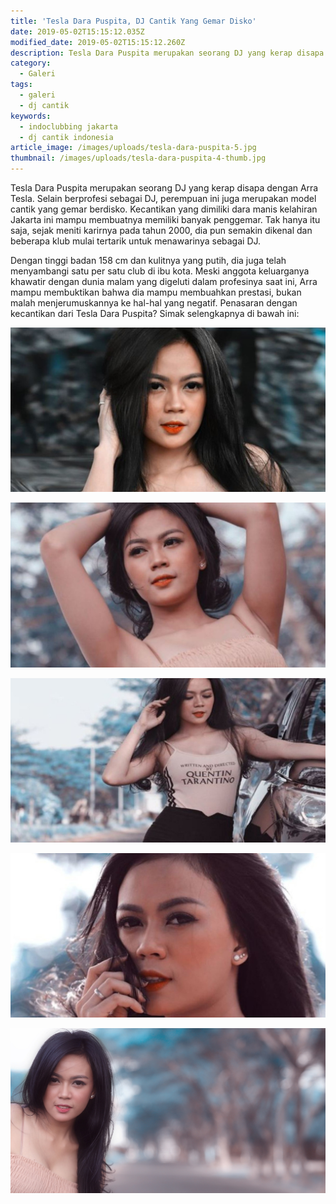 ```yaml
---
title: 'Tesla Dara Puspita, DJ Cantik Yang Gemar Disko'
date: 2019-05-02T15:15:12.035Z
modified_date: 2019-05-02T15:15:12.260Z
description: Tesla Dara Puspita merupakan seorang DJ yang kerap disapa dengan Arra Tesla. Selain berprofesi sebagai DJ, perempuan ini juga erupakan model cantik gemar berdisko. 
category:
  - Galeri
tags:
  - galeri
  - dj cantik
keywords:
  - indoclubbing jakarta
  - dj cantik indonesia
article_image: /images/uploads/tesla-dara-puspita-5.jpg
thumbnail: /images/uploads/tesla-dara-puspita-4-thumb.jpg
---
```

Tesla Dara Puspita merupakan seorang DJ yang kerap disapa dengan Arra Tesla. Selain berprofesi sebagai DJ, perempuan ini juga merupakan model cantik yang gemar berdisko. Kecantikan yang dimiliki dara manis kelahiran Jakarta ini mampu membuatnya memiliki banyak penggemar. Tak hanya itu saja, sejak meniti karirnya pada tahun 2000, dia pun semakin dikenal dan beberapa klub mulai tertarik untuk menawarinya sebagai DJ.

Dengan tinggi badan 158 cm dan kulitnya yang putih, dia juga telah menyambangi satu per satu club di ibu kota. Meski anggota keluarganya khawatir dengan dunia malam yang digeluti dalam profesinya saat ini, Arra mampu membuktikan bahwa dia mampu membuahkan prestasi, bukan malah menjerumuskannya ke hal-hal yang negatif. Penasaran dengan kecantikan dari Tesla Dara Puspita? Simak selengkapnya di bawah ini:

![Tesla Dara Puspita, DJ Cantik Yang Gemar Disko](/images/uploads/tesla-dara-puspita-3.jpg)

![Tesla Dara Puspita, DJ Cantik Yang Gemar Disko](/images/uploads/tesla-dara-puspita-4.jpg)

![Tesla Dara Puspita, DJ Cantik Yang Gemar Disko](/images/uploads/tesla-dara-puspita-5-real.jpg)

![Tesla Dara Puspita, DJ Cantik Yang Gemar Disko](/images/uploads/tesla-dara-puspita-2.jpg)

![Tesla Dara Puspita, DJ Cantik Yang Gemar Disko](/images/uploads/tesla-dara-puspita-1.jpg)
